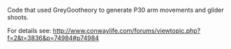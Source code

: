 Code that used GreyGootheory to generate P30 arm movements and glider shoots. 

For details see:
http://www.conwaylife.com/forums/viewtopic.php?f=2&t=3836&p=74984#p74984
